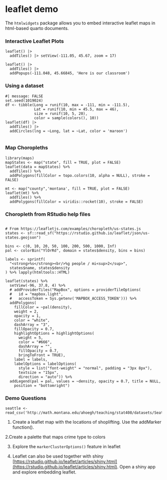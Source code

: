 # leaflet demo

The `htmlwidgets` package allows you to embed interactive leaflet maps in html-based quarto documents.

### Interactive Leaflet Plots

```
leaflet() |>
  addTiles() |> setView(-111.05, 45.67, zoom = 17)
```

```
leaflet() |>
  addTiles() |>
  addPopups(-111.048, 45.66845, 'Here is our classroom')

```

### Using a dataset

```
#| message: FALSE
set.seed(1019024)
df <- tibble(Long = runif(10, max = -111, min = -111.5), 
             Lat = runif(10, min = 45.5, max = 46),
             size = runif(10, 5, 20),
             color = sample(colors(), 10))
leaflet(df) |>
  addTiles() |> 
  addCircles(lng = ~Long, lat = ~Lat, color = 'maroon')


```

### Map Choropleths

```
library(maps)
mapStates <- map("state", fill = TRUE, plot = FALSE)
leaflet(data = mapStates) %>%
  addTiles() %>%
  addPolygons(fillColor = topo.colors(10, alpha = NULL), stroke = FALSE)
```



```
mt <- map("county",'montana', fill = TRUE, plot = FALSE)
leaflet(mt) %>%
  addTiles() %>%
  addPolygons(fillColor = viridis::rocket(10), stroke = FALSE)
```

### Choropleth from RStudio help files

```

# From https://leafletjs.com/examples/choropleth/us-states.js
states <- sf::read_sf("https://rstudio.github.io/leaflet/json/us-states.geojson")

bins <- c(0, 10, 20, 50, 100, 200, 500, 1000, Inf)
pal <- colorBin("YlOrRd", domain = states$density, bins = bins)

labels <- sprintf(
  "<strong>%s</strong><br/>%g people / mi<sup>2</sup>",
  states$name, states$density
) %>% lapply(htmltools::HTML)

leaflet(states) %>%
  setView(-96, 37.8, 4) %>%
  # addProviderTiles("MapBox", options = providerTileOptions(
  #   id = "mapbox.light",
  #   accessToken = Sys.getenv('MAPBOX_ACCESS_TOKEN'))) %>%
  addPolygons(
    fillColor = ~pal(density),
    weight = 2,
    opacity = 1,
    color = "white",
    dashArray = "3",
    fillOpacity = 0.7,
    highlightOptions = highlightOptions(
      weight = 5,
      color = "#666",
      dashArray = "",
      fillOpacity = 0.7,
      bringToFront = TRUE),
    label = labels,
    labelOptions = labelOptions(
      style = list("font-weight" = "normal", padding = "3px 8px"),
      textsize = "15px",
      direction = "auto")) %>%
  addLegend(pal = pal, values = ~density, opacity = 0.7, title = NULL,
    position = "bottomright")
```

### Demo Questions

```
seattle <- read_csv('http://math.montana.edu/ahoegh/teaching/stat408/datasets/Seattle_911_062016.csv')
```
1. Create a leaflet map with the locations of shoplifting. Use the addMarker function().


2.Create a palette that maps crime type to colors



3. Explore the `markerClusterOptions()` feature in leaflet



4. Leaflet can also be used together with shiny [https://rstudio.github.io/leaflet/articles/shiny.html](https://rstudio.github.io/leaflet/articles/shiny.html). Open a shiny app and explore embedding leaflet.
